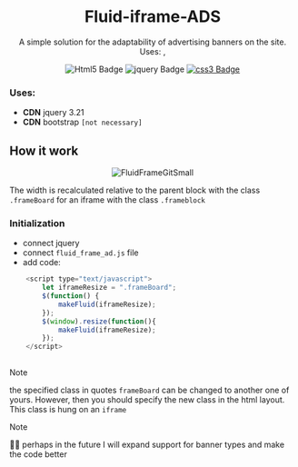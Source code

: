 <link rel="stylesheet" href="https://cdn.jsdelivr.net/gh/devicons/devicon@v2.15.1/devicon.min.css">
<h1 align="center">Fluid-iframe-ADS</h1>

<p align="center">A simple solution for the adaptability of advertising banners on the site. Uses: , </p>


<div id="badges" align="center">
    <img src="https://img.shields.io/badge/Html5-red?style=for-the-badge&logo=Html5&logoColor=white" alt="Html5 Badge"/>
    <img src="https://img.shields.io/badge/jquery_3.2-0769ad?style=for-the-badge&logo=jquery&logoColor=7bcff7" alt="jquery Badge"/>
  <a href="your-twitter-URL">
    <img src="https://img.shields.io/badge/css-379bd6?style=for-the-badge&logo=css3&logoColor=fff" alt="css3 Badge"/>
  </a>
</div>

### Uses:

- **CDN** jquery 3.21
- **CDN** bootstrap <code>[not necessary]</code>

## How it work
<i class="devicon-jquery-plain"></i>
  

<p align="center"><img src="https://github.com/OKontey/Fluid-iframe-ADS/assets/157806715/3e5b3511-15f3-4ec0-8a87-43f3150b6e04" alt="FluidFrameGitSmall"></p>

<p>
The width is recalculated relative to the parent block with the class <code>.frameBoard</code> for an iframe with the class <code>.frameblock</code>
</p>

### Initialization
- connect jquery <code><script type="text/javascript" src="https://cdnjs.cloudflare.com/ajax/libs/jquery/3.2.1/jquery.min.js"></script></code>
- connect <code>fluid_frame_ad.js</code> file <code><script src="/js/fluid_frame_ad.js"></script></code>
- add code:
```js
    <script type="text/javascript">
        let iframeResize = ".frameBoard";
        $(function() {
            makeFluid(iframeResize);
        });
        $(window).resize(function(){
	        makeFluid(iframeResize);
        });
    </script> 
      
```
> [!NOTE]
> the specified class in quotes <code>frameBoard</code> can be changed to another one of yours. However, then you should specify the new class in the html layout. This class is hung on an <code>iframe</code>

> [!NOTE]
> 🤷‍♂️ perhaps in the future I will expand support for banner types and make the code better

